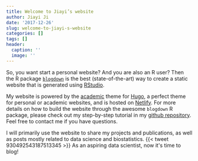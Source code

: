 ```yaml
---
title: Welcome to Jiayi’s website
author: Jiayi Ji
date: '2017-12-26'
slug: welcome-to-jiayi-s-website
categories: []
tags: []
header:
  caption: ''
  image: ''
---
```


So, you want start a personal website? And you are also an R user? Then the R package [`blogdown`](https://github.com/rstudio/blogdown) is the best (state-of-the-art) way to create a static website that is generated using [RStudio](https://www.rstudio.com/). <!--more--> 

My website is powered by the [academic](https://github.com/gcushen/hugo-academic) theme for [Hugo](https://gohugo.io/), a perfect theme for personal or academic websites, and is hosted on [Netlify](https://www.netlify.com/). For more details on how to build the website through the awesome `blogdown` R package, please check out my step-by-step tutorial in my [github repository](https://github.com/JiayiJi/JiayiJi). Feel free to contact me if you have questions.

I will primarily use the website to share my projects and publications, as well as posts mostly related to data science and biostatistics. 
{{< tweet 930492543187513345 >}}
As an aspiring data scientist, now it's time to blog! 



